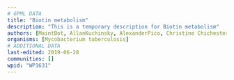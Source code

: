 ```yaml
---
# GPML DATA
title: "Biotin metabolism"
description: "This is a temporary description for Biotin metabolism"
authors: [MaintBot, AllanKuchinsky, AlexanderPico, Christine Chichester, Mkutmon, Fehrhart]
organisms: [Mycobacterium tuberculosis]
# ADDITIONAL DATA
last-edited: 2019-06-28
communities: []
wpid: "WP1631"
---
```

